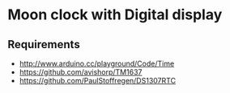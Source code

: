 Moon clock with Digital display
===

## Requirements

 * http://www.arduino.cc/playground/Code/Time
 * https://github.com/avishorp/TM1637
 * https://github.com/PaulStoffregen/DS1307RTC

